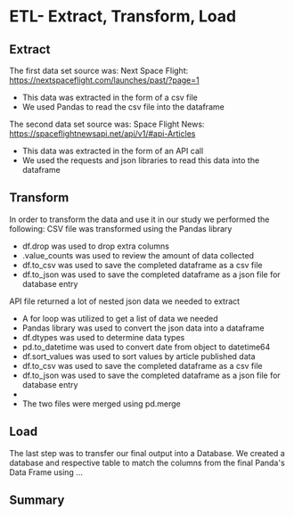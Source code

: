 # ETL- Extract, Transform, Load

## Extract

 The first data set source was:  Next Space Flight:  https://nextspaceflight.com/launches/past/?page=1
* This data was extracted in the form of a csv file
* We used Pandas to read the csv file into the dataframe

The second data set source was:  Space Flight News:  https://spaceflightnewsapi.net/api/v1/#api-Articles
* This data was extracted in the form of an API call
* We used the requests and json libraries to read this data into the dataframe

## Transform

In order to transform the data and use it in our study we performed the following:
CSV file was transformed using the Pandas library
* df.drop was used to drop extra columns
* .value_counts was used to review the amount of data collected
* df.to_csv was used to save the completed dataframe as a csv file
* df.to_json was used to save the completed dataframe as a json file for database entry

API file returned a lot of nested json data we needed to extract
* A for loop was utilized to get a list of data we needed
* Pandas library was used to convert the json data into a dataframe
* df.dtypes was used to determine data types
* pd.to_datetime was used to convert date from object to datetime64
* df.sort_values was used to sort values by article published data
* df.to_csv was used to save the completed dataframe as a csv file
* df.to_json was used to save the completed dataframe as a json file for database entry
* 
* The two files were merged using pd.merge


## Load
The last step was to transfer our final output into a Database. We created a database and respective table to match the columns from the final Panda's Data Frame using ... 

## Summary

